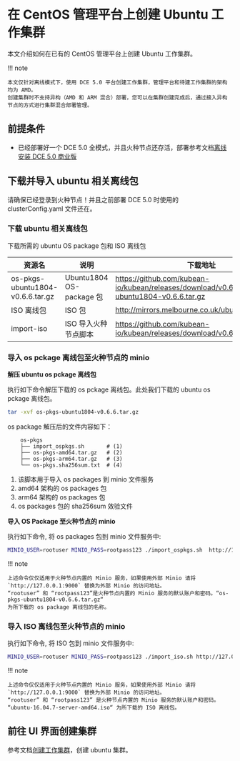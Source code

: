 # 在 CentOS 管理平台上创建 Ubuntu 工作集群

本文介绍如何在已有的 CentOS 管理平台上创建 Ubuntu 工作集群。

!!! note

    本文仅针对离线模式下，使用 DCE 5.0 平台创建工作集群，管理平台和待建工作集群的架构均为 AMD。
    创建集群时不支持异构（AMD 和 ARM 混合）部署，您可以在集群创建完成后，通过接入异构节点的方式进行集群混合部署管理。

## 前提条件

- 已经部署好一个 DCE 5.0 全模式，并且火种节点还存活，部署参考文档[离线安装 DCE 5.0 商业版](../../install/commercial/start-install.md)

## 下载并导入 ubuntu 相关离线包

请确保已经登录到火种节点！并且之前部署 DCE 5.0 时使用的 clusterConfig.yaml 文件还在。

### 下载 ubuntu 相关离线包

下载所需的 ubuntu OS package 包和 ISO 离线包

| 资源名                           | 说明                     | 下载地址                                                     |
| -------------------------------- | ------------------------ | ------------------------------------------------------------ |
| os-pkgs-ubuntu1804-v0.6.6.tar.gz | Ubuntu1804 OS-package 包 | https://github.com/kubean-io/kubean/releases/download/v0.6.6/os-pkgs-ubuntu1804-v0.6.6.tar.gz |
| ISO 离线包                   | ISO 包 | http://mirrors.melbourne.co.uk/ubuntu-releases/ |
| import-iso                   | ISO 导入火种节点脚本    | https://github.com/kubean-io/kubean/releases/download/v0.6.6/import_iso.sh |

### 导入 os pckage 离线包至火种节点的 minio

**解压 ubuntu os pckage 离线包**

执行如下命令解压下载的 os pckage 离线包。此处我们下载的 ubuntu os pckage 离线包。

```bash
tar -xvf os-pkgs-ubuntu1804-v0.6.6.tar.gz 
```

os package 解压后的文件内容如下：

```text
    os-pkgs
    ├── import_ospkgs.sh       # (1)
    ├── os-pkgs-amd64.tar.gz   # (2)
    ├── os-pkgs-arm64.tar.gz   # (3)
    └── os-pkgs.sha256sum.txt  # (4)
```

1. 该脚本用于导入 os packages 到 minio 文件服务
2. amd64 架构的 os packages 包
3. arm64 架构的 os packages 包
4. os packages 包的 sha256sum 效验文件

**导入 OS Package 至火种节点的 minio**

执行如下命令, 将 os packages 包到 minio 文件服务中:

```bash
MINIO_USER=rootuser MINIO_PASS=rootpass123 ./import_ospkgs.sh  http://127.0.0.1:9000 os-pkgs-ubuntu1804-v0.6.6.tar.gz
```

!!! note

    上述命令仅仅适用于火种节点内置的 Minio 服务，如果使用外部 Minio 请将 `http://127.0.0.1:9000` 替换为外部 Minio 的访问地址。
    “rootuser” 和 “rootpass123”是火种节点内置的 Minio 服务的默认账户和密码。“os-pkgs-ubuntu1804-v0.6.6.tar.gz“
    为所下载的 os package 离线包的名称。

### 导入 ISO 离线包至火种节点的 minio

执行如下命令, 将 ISO 包到 minio 文件服务中:

```bash
MINIO_USER=rootuser MINIO_PASS=rootpass123 ./import_iso.sh http://127.0.0.1:9000 ubuntu-16.04.7-server-amd64.iso
```
!!! note

    上述命令仅仅适用于火种节点内置的 Minio 服务，如果使用外部 Minio 请将 `http://127.0.0.1:9000` 替换为外部 Minio 的访问地址。
    “rootuser” 和 “rootpass123” 是火种节点内置的 Minio 服务的默认账户和密码。
    “ubuntu-16.04.7-server-amd64.iso“ 为所下载的 ISO 离线包。

## 前往 UI 界面创建集群

参考文档[创建工作集群](../user-guide/clusters/create-cluster.md)，创建 ubuntu 集群。
